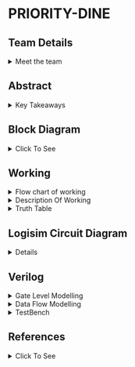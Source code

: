 # PRIORITY-DINE

<!-- First Section -->
## Team Details
<details>
  <summary>Meet the team</summary>

  - Semester: 3rd Sem B. Tech. CSE

  - Section: S2

  - Member-1: Mithun Patil V N , 231CS234 , mithunpatilvn.231cs234@nitk.edu.in 

  - Member-2: Pranav Venkat Y K , 231CS242 , pranavvenkatyk.231cs242@nitk.edu.in

  - Member-3: Yashwanth R , 231CS265 , yashwanthr.231cs265@nitk.edu.in
</details>

<!-- Second Section -->
## Abstract
<details>
  <summary>Key Takeaways</summary>
  
  1. **Motivation**:
  The inspiration for this project came from observing a gap in our campus food court services. Due to time constraints between classes, students often struggle with long wait timesfor their orders. While the food court was willing to offer a priority service for an additionalfee, there was no effective channel to facilitate this option. This project aims to bridge that gapby providing a platform where students can pay extra to receive their orders faster, enhancing
convenience and efficiency for both customers and the food court.

2. **Problem Statement**:
Priority Dine was created to solve this problem. It lets customers choose the order in
which their food is served—whether they want their drink first, their starter, or the main
course right away. This makes the dining experience more enjoyable for customers because
they can get their meal the way they prefer.
For hotel and restaurant owners, Priority Dine is also useful because it keeps track of all the
orders for the day. This helps owners know how much food is being ordered and can assist in
managing staff and supplies more efficiently. Overall, Priority Dine makes dining more flexible
for customers and more organized for businesses.

3. **Features**:
Priority Dine is a special service that helps people enjoy their food just the way they want.
We have three choices:
    1. **Priority Service**: If you want your food really fast, you can pay a little extra, and
it will come to you sooner.
    2. **Standard Service**: This is the regular way. You pay the normal price, and your food
comes when it usually does.
    3. **Discounted Service**: If your food takes too long, you get some money taken off your bill.

This way, everyone can choose how they want their food. It makes eating out more fun
and helps restaurants serve their customers better. Priority Dine helps make sure everyone is
happy when they eat!
    

</details>

<!--Third Section-->
## Block Diagram
<details>
  <summary>Click To See</summary>
  
  ![S2-T14](https://github.com/Mithun-144/S2-T14/blob/65d086898b42422ce58c8c3a66e49b8f8ace7ffe/Snapshots/S2-T14.drawio.png)
</details>

## Working
<details>
  <summary>Flow chart of working</summary>
  
  ![Flow Chart](https://github.com/Mithun-144/S2-T14/blob/15761d4b806e93c2fe83d70f696f7c4df7943578/Snapshots/working.drawio%20(1).png)
</details>

<details>
  <summary>Description Of Working</summary>

- *Menu Sections (Starters, Main Course, Dessert)*:

The menu is divided into these three categories. The items from these categories can be ordered.


- *Availability Check (Down Counter)*:

For each item ordered from a specific section, a down counter checks its availability.

This is represented by LED:

Light On: Item is available.

Light Off: Item is not available.

- *Order Priority Input*:

The system takes input for order priority, determining which section (Starters, Main Course, or
Dessert) should be served first.
This process involves a comparator, which compares the input priorities to decide the order in which
the items should be prepared and served.

- *Service Type Input (Normal/Priority)*:

The customer can select between two types of services:
- Normal Service
- Priority Service

- *Cost Calculation*:

The cost is calculated based on the items ordered and the type of service selected.

- *Estimated Time Display*:

Once the service type and order details are entered, the system calculates and displays the estimated time required to prepare the order.

An Order Ready Alarm is activated once the order is completed within the estimated time.
Priority Service:

- *For priority service*:

An additional Priority Fee (12.5 percent of the total cost) is applied.
The estimated time for the order is reduced.

- *If the time to serve exceeds the reduced time*:

A portion of the money (50percent of the cost) is returned to the customer.
The Order Ready Alarm is activated to indicate when the order is ready.

- *Timer and Comparator Logic*:

A timer and comparator are used to track the time taken to prepare the order.
If the preparation time exceeds the estimated or reduced time, the system triggers actions like money
return for priority customers.

A Up Counter is used to keep track total orders of the day.
</details>

<details>
  <summary>Truth Table</summary>
    
  Time   | A      | Total Cost  | Total Time |Total Time(Pr)  |Total Prioriy cost |Time Exceeded |Cost Return |
  |-------|-------|-------------|------------|----------------|-------------------|--------------|------------|
  0    | 000000 |   0000000   |    00000   |       00000    |          00000    |      0       |  000000      |  
  5    | 000000 |   0000000   |    00000   |       00000    |          00000    |      1       |  000000      | 
 10    | 000001 |   0001010   |    00011   |       00010    |          00001    |      0       |  000000      |  
 15    | 000001 |   0001010   |    00011   |       00010    |          00001    |      1       |  000101      |  
 20    | 000010 |   0001010   |    00011   |       00010    |          00001    |      0       |  000000      | 
 25    | 000010 |   0001010   |    00011   |       00010    |          00001    |      1       |  000101      |  
 30    | 000011 |   0010100   |    00110   |       00100    |          00010    |      0       |  000000      |  
 35    | 000011 |   0010100   |    00110   |       00100    |          00010    |      1       |  001010      |
 40    | 000100 |   0011110   |    00111   |       00110    |          00011    |      0       |  000000      |
 45    | 000100 |   0011110   |    00111   |       00110    |          00011    |      1       |  001111      |
 80    | 001000 |   0011110   |    00111   |       00110    |          00011    |      0       |  000000      |  
 85    | 001000 |   0011110   |    00111   |       00110    |          00011    |      1       |  001111      |
 160   | 010000 |   0010100   |    00101   |       00100    |          00010    |      0       |  000000      | 
 165   | 010000 |   0010100   |    00101   |       00100    |          00010    |      1       |  001010      |
 320   | 100000 |   0010100   |    00101   |       00100    |          00010    |      0       |  000000      | 
 325   | 100000 |   0010100   |    00101   |       00100    |          00010    |      1       |  001010      |
 620   | 111110 |   1101110   |    11011   |       10110    |          01011    |      0       |  000000      | 
 625   | 111110 |   1101110   |    11011   |       10110    |          01011    |      1       |  110111      |  
 630   | 111111 |   1111000   |    11110   |       11000    |          01100    |      0       |  000000      |  
 635   | 111111 |   1111000   |    11110   |       11000    |          01100    |      1       |  111100      |  
 640   | 111111 |   1111000   |    11110   |       11000    |          01100    |      0       |  000000      |
</details>

<!--Fourth Section-->
## Logisim Circuit Diagram
<details>
  <summary>Details</summary>
  
</details>


<!--Fifth Section-->
## Verilog
<details>
  <summary>Gate Level Modelling</summary>

```verilog
 module f_adder(
    input a, b, cin,
    output sum, carry
);
    wire xor1_out, and1_out, and2_out;

    xor (xor1_out, a, b);
    xor (sum, xor1_out, cin);

    and (and1_out, a, b);
    and (and2_out, cin, xor1_out);
    or (carry, and1_out, and2_out);

endmodule

module six_bit_adder(
    input [5:0] a, input [5:0] b,
    output [5:0] sum, output carry
);
    wire c1, c2, c3, c4, c5;

    // Instantiate full adders for each bit
    f_adder fa0(a[0], b[0], 1'b0, sum[0], c1);
    f_adder fa1(a[1], b[1], c1, sum[1], c2);
    f_adder fa2(a[2], b[2], c2, sum[2], c3);
    f_adder fa3(a[3], b[3], c3, sum[3], c4);
    f_adder fa4(a[4], b[4], c4, sum[4], c5);
    f_adder fa5(a[5], b[5], c5, sum[5], carry);
endmodule

module four_bit_adder(
    input [3:0] a, input [3:0] b,
    output [3:0] sum, output carry
);
    wire c1, c2, c3;

    // Instantiate full adders for each bit
    f_adder fa0(a[0], b[0], 1'b0, sum[0], c1);
    f_adder fa1(a[1], b[1], c1, sum[1], c2);
    f_adder fa2(a[2], b[2], c2, sum[2], c3);
    f_adder fa3(a[3], b[3], c3, sum[3], carry);
endmodule

module priorityservice(A,ex, totaltime, totalcost, carry1, carry2 ,  totalrtime, totalrcost, carry3, carry4,costreturn,carry5);
    input [0:5] A;
    input ex;
    output [0:3] totaltime;
    output [0:5] totalcost;
    output [0:3] totalrcost;
    output [0:3] totalrtime;
    output [0:5] costreturn;
    output [0:5] returncost;
    output carry1;
    output carry2;
    output carry3;
    output carry4;
    output carry5;
    // Internal wires for costs and times per service
    wire [0:5] costa1, costa2, costa3, costa4, costa5, costa6;
    wire [0:3] timea1, timea2, timea3, timea4, timea5, timea6;

    wire [0:3] rcosta1, rcosta2, rcosta3, rcosta4, rcosta5, rcosta6;
    wire [0:3] rtimea1, rtimea2, rtimea3, rtimea4, rtimea5, rtimea6;

    wire [0:5] recosta1, recosta2, recosta3, recosta4, recosta5, recosta6;

    // Wires for intermediate summation results and carry bits
    wire [0:5] w, a, y, b;
    wire [0:3] w1, x1, y1, z1;
    wire [0:3] w2, x2, y2, z2;
    wire [0:3] w3, x3, y3, z3;
    wire [0:5] w4, x4, y4, z4;
    wire c1, c2, c3, c4, c5;
    wire d1, d2, d3, d4, d5;
    wire e1, e2, e3, e4, e5;

    wire q1, q2, q3, q4, q5;
    wire t1, t2, t3, t4, t5;

    // Assigning costs and times for each service
    assign costa1 = A[0] ? 6'b010100 : 6'b000000;
    assign costa2 = A[1] ? 6'b010100 : 6'b000000;
    assign costa3 = A[2] ? 6'b011110 : 6'b000000;
    assign costa4 = A[3] ? 6'b011110 : 6'b000000;
    assign costa5 = A[4] ? 6'b001010 : 6'b000000;
    assign costa6 = A[5] ? 6'b001010 : 6'b000000;

    // Times for each service
    assign timea1 = A[0] ? 4'b0101 : 4'b0000;
    assign timea2 = A[1] ? 4'b0101 : 4'b0000;
    assign timea3 = A[2] ? 4'b0111 : 4'b0000;
    assign timea4 = A[3] ? 4'b0111 : 4'b0000;
    assign timea5 = A[4] ? 4'b0011 : 4'b0000;
    assign timea6 = A[5] ? 4'b0011 : 4'b0000;

    // Assigning reduced costs and times for each service
    assign rcosta1 = A[0] ? 4'b0010 : 4'b0000;
    assign rcosta2 = A[1] ? 4'b0010 : 4'b0000;
    assign rcosta3 = A[2] ? 4'b0011 : 4'b0000;
    assign rcosta4 = A[3] ? 4'b0011 : 4'b0000;
    assign rcosta5 = A[4] ? 4'b0001 : 4'b0000;
    assign rcosta6 = A[5] ? 4'b0001 : 4'b0000;

    assign rtimea1 = A[0] ? 4'b0100 : 4'b0000;
    assign rtimea2 = A[1] ? 4'b0100 : 4'b0000;
    assign rtimea3 = A[2] ? 4'b0110 : 4'b0000;
    assign rtimea4 = A[3] ? 4'b0110 : 4'b0000;
    assign rtimea5 = A[4] ? 4'b0010 : 4'b0000;
    assign rtimea6 = A[5] ? 4'b0010 : 4'b0000;

    // Assigning cost to be returned for each service
    assign recosta1 = A[0] ? 6'b001010 : 6'b000000;
    assign recosta2 = A[1] ? 6'b001010 : 6'b000000;
    assign recosta3 = A[2] ? 6'b001111 : 6'b000000;
    assign recosta4 = A[3] ? 6'b001111 : 6'b000000;
    assign recosta5 = A[4] ? 6'b000101 : 6'b000000;
    assign recosta6 = A[5] ? 6'b000101 : 6'b000000;

    // Adding all costs using six_bit_adder modules with gate-level carry calculation
    six_bit_adder add1(costa1, costa2, w, c1);
    six_bit_adder add2(w, costa3, a, c2);
    six_bit_adder add3(a, costa4, y, c3);
    six_bit_adder add4(y, costa5, b, c4);
    six_bit_adder add5(b, costa6, totalcost, c5);
    
    // Carry1 = c1 OR c2 OR c3 OR c4 OR c5 using gate-level modeling
    or(carry1, c1, c2, c3, c4, c5);

    // Adding all times using four_bit_adder modules with gate-level carry calculation
    four_bit_adder add6(timea1, timea2, w1, d1);
    four_bit_adder add7(w1, timea3, x1, d2);
    four_bit_adder add8(x1, timea4, y1, d3);
    four_bit_adder add9(y1, timea5, z1, d4);
    four_bit_adder add10(z1, timea6, totaltime, d5);
    
    // Carry2 = d1 OR d2 OR d3 OR d4 OR d5 using gate-level modeling
    or(carry2, d1, d2, d3, d4, d5);

    // Adding all reduced costs using four_bit_adder modules with gate-level carry calculation
    four_bit_adder add11(rcosta1, rcosta2, w2, e1);
    four_bit_adder add12(w2, rcosta3, x2, e2);
    four_bit_adder add13(x2, rcosta4, y2, e3);
    four_bit_adder add14(y2, rcosta5, z2, e4);
    four_bit_adder add15(z2, rcosta6, totalrcost, e5);
    
    // Carry3 = e1 OR e2 OR e3 OR e4 OR e5 using gate-level modeling
    or(carry3, e1, e2, e3, e4, e5);

    // Adding all reduced times using four_bit_adder modules with gate-level carry calculation
    four_bit_adder add16(rtimea1, rtimea2, w3, q1);
    four_bit_adder add17(w3, rtimea3, x3, q2);
    four_bit_adder add18(x3, rtimea4, y3, q3);
    four_bit_adder add19(y3, rtimea5, z3, q4);
    four_bit_adder add20(z3, rtimea6, totalrtime, q5);
    
    // Carry4 = q1 OR q2 OR q3 OR q4 OR q5 using gate-level modeling
    or(carry4, q1, q2, q3, q4, q5);

    // Adding all return costs using six_bit_adder modules with gate-level carry calculation
    six_bit_adder add21(recosta1, recosta2, w4, t1);
    six_bit_adder add22(w4, recosta3, x4, t2);
    six_bit_adder add23(x4, recosta4, y4, t3);
    six_bit_adder add24(y4, recosta5, z4, t4);
    six_bit_adder add25(z4, recosta6, returncost, t5);
    
    // Carry5 = t1 OR t2 OR t3 OR t4 OR t5 using gate-level modeling
    or(carry5, t1, t2, t3, t4, t5);

    assign costreturn = ex ? returncost : 6'b000000;
endmodule

  ```
</details>

<details>
  <summary>Data Flow Modelling</summary>

  ```verilog
module f_adder(input a, b, cin, output sum, carry);
    assign sum = a ^ b ^ cin;
    assign carry = (a & b) | (cin & (a ^ b));
endmodule

module six_bit_adder(input [5:0] a, input [5:0] b, output [5:0] sum, output carry);
    wire c1, c2, c3, c4, c5;

    // Instantiate full adders for each bit
    f_adder fa0(a[0], b[0],1'b0, sum[0], c1);
    f_adder fa1(a[1], b[1], c1, sum[1], c2);
    f_adder fa2(a[2], b[2], c2, sum[2], c3);
    f_adder fa3(a[3], b[3], c3, sum[3], c4);
    f_adder fa4(a[4], b[4], c4, sum[4], c5);
    f_adder fa5(a[5], b[5], c5, sum[5], carry);
endmodule

module four_bit_adder(input [3:0] a, input [3:0] b,  output [3:0] sum, output carry);
    wire c1, c2, c3;

    // Instantiate full adders for each bit
    f_adder fa0(a[0], b[0],1'b0, sum[0], c1);
    f_adder fa1(a[1], b[1], c1, sum[1], c2);
    f_adder fa2(a[2], b[2], c2, sum[2], c3);
    f_adder fa3(a[3], b[3], c3, sum[3], carry);
endmodule

module priorityservice(A,ex, totaltime, totalcost, carry1, carry2 ,  totalrtime, totalrcost, carry3, carry4,costreturn,carry5);
    input [0:5] A;
    input ex;
    output [0:3] totaltime;
    output [0:5] totalcost;
    output [0:3] totalrcost;
    output [0:3] totalrtime;
    output [0:5] costreturn;
    output [0:5] returncost;
    output carry1;
    output carry2;
    output carry3;
    output carry4;
    output carry5;
    // Internal wires for costs and times per service
    wire [0:5] costa1, costa2, costa3, costa4, costa5, costa6;
    wire [0:3] timea1, timea2, timea3, timea4, timea5, timea6;

    wire [0:3] rcosta1, rcosta2, rcosta3, rcosta4, rcosta5, rcosta6;
    wire [0:3] rtimea1, rtimea2, rtimea3, rtimea4, rtimea5, rtimea6;

    wire [0:5] recosta1, recosta2, recosta3, recosta4, recosta5, recosta6;

    // Wires for intermediate summation results and carry bits
    wire [0:5]w; 
    wire [0:5]a;
    wire [0:5]y;
    wire [0:5]b;
    wire [0:3]w1;
    wire [0:3]x1;
    wire [0:3]y1;
    wire [0:3]z1;
    wire [0:3]w2;
    wire [0:3]x2;
    wire [0:3]y2;
    wire [0:3]z2;
    wire [0:3]w3;
    wire [0:3]x3;
    wire [0:3]y3;
    wire [0:3]z3;
    wire [0:5]w4;
    wire [0:5]x4;
    wire [0:5]y4;
    wire [0:5]z4;
    wire c1, c2, c3, c4,c5;
    wire d1, d2, d3, d4,d5;
    wire e1, e2, e3 ,e4,e5;

    wire q1, q2, q3, q4,q5;
    wire t1, t2, t3, t4,t5;
    // Assigning costs and times for each service
    assign costa1 = A[0] ? 6'b010100 : 6'b000000;
    assign costa2 = A[1] ? 6'b010100 : 6'b000000;
    assign costa3 = A[2] ? 6'b011110 : 6'b000000;
    assign costa4 = A[3] ? 6'b011110 : 6'b000000;
    assign costa5 = A[4] ? 6'b001010 : 6'b000000;
    assign costa6 = A[5] ? 6'b001010 : 6'b000000;

    // Times for each service
    assign timea1 = A[0] ? 4'b0101 : 4'b0000;
    assign timea2 = A[1] ? 4'b0101 : 4'b0000;
    assign timea3 = A[2] ? 4'b0111 : 4'b0000;
    assign timea4 = A[3] ? 4'b0111 : 4'b0000;
    assign timea5 = A[4] ? 4'b0011 : 4'b0000;
    assign timea6 = A[5] ? 4'b0011 : 4'b0000;

    
    // Assigning reduced costs and times for each service
    assign rcosta1 = A[0] ? 4'b0010 : 4'b0000;
    assign rcosta2 = A[1] ? 4'b0010 : 4'b0000;
    assign rcosta3 = A[2] ? 4'b0011 : 4'b0000;
    assign rcosta4 = A[3] ? 4'b0011 : 4'b0000;
    assign rcosta5 = A[4] ? 4'b0001 : 4'b0000;
    assign rcosta6 = A[5] ? 4'b0001 : 4'b0000;

    assign rtimea1 = A[0] ? 4'b0100 : 4'b0000;
    assign rtimea2 = A[1] ? 4'b0100 : 4'b0000;
    assign rtimea3 = A[2] ? 4'b0110 : 4'b0000;
    assign rtimea4 = A[3] ? 4'b0110 : 4'b0000;
    assign rtimea5 = A[4] ? 4'b0010 : 4'b0000;
    assign rtimea6 = A[5] ? 4'b0010 : 4'b0000;


    // Assigning cost to be returned for each service
    assign recosta1 = A[0] ? 6'b001010 : 6'b000000;
    assign recosta2 = A[1] ? 6'b001010 : 6'b000000;
    assign recosta3 = A[2] ? 6'b001111 : 6'b000000;
    assign recosta4 = A[3] ? 6'b001111 : 6'b000000;
    assign recosta5 = A[4] ? 6'b000101 : 6'b000000;
    assign recosta6 = A[5] ? 6'b000101 : 6'b000000;

    // Adding all costs using six_bit_adder modules
    six_bit_adder add1(costa1, costa2, w, c1);
    six_bit_adder add2(w, costa3, a, c2);
    six_bit_adder add3(a, costa4, y, c3);
    six_bit_adder add4(y, costa5, b, c4);
    six_bit_adder add5(b, costa6, totalcost, c5);
    assign carry1 = c1|c2|c3|c4|c5;

    // Adding all times using four_bit_adder modules
    four_bit_adder add6(timea1, timea2,w1, d1);
    four_bit_adder add7(w1, timea3, x1, d2);
    four_bit_adder add8(x1, timea4,  y1, d3);
    four_bit_adder add9(y1, timea5, z1, d4);
    four_bit_adder add10(z1, timea6,  totaltime, d5);
      assign carry2 = d1|d2|d3|d4|d5;

       // Adding all reduced costs using four_bit_adder modules
    four_bit_adder add11(rcosta1, rcosta2, w2, q1);
    four_bit_adder add21(w2, rcosta3, x2, q2);
    four_bit_adder add31(x2, rcosta4, y2, q3);
    four_bit_adder add41(y2, rcosta5, z2, q4);
    four_bit_adder add51(z2, rcosta6, totalrcost, q5);
    assign carry3 = q1|q2|q3|q4|q5; 

    // Adding all times using four_bit_adder modules
    four_bit_adder add61(rtimea1, rtimea2,w3, t1);
    four_bit_adder add71(w3, rtimea3, x3, t2);
    four_bit_adder add81(x3, rtimea4,  y3, t3);
    four_bit_adder add91(y3, rtimea5, z3, t4);
    four_bit_adder add101(z3, rtimea6,  totalrtime, t5);
      assign carry4 = t1|t2|t3|t4|t5;

     // Adding all return_costs using six_bit_adder modules
    six_bit_adder add111(recosta1, recosta2, w4, e1);
    six_bit_adder add211(w4, recosta3, x4, e2);
    six_bit_adder add113(x4, recosta4, y4, e3);
    six_bit_adder add411(y4, recosta5, z4, e4);
    six_bit_adder add511(z4, recosta6,returncost, e5);
    assign carry5 = e1|e2|e3|e4|e5;

    assign costreturn = ex ? returncost : 6'b000000;
endmodule
```
</details>

<details>
  <summary>TestBench</summary>

  ```verilog
module tb_normalservice;
    // Inputs to normalservice module
    reg [0:5] A;
    reg ex;
    
    // Outputs from normalservice module
    wire [0:3] totaltime;
    wire [0:5] totalcost;
    wire [0:3]totalrtime;
    wire [0:3]totalrcost;
    wire [0:5] costreturn;
    wire carry1,carry2,carry3,carry4,carry5;
    
    // Instantiate the normalservice module
    priorityservice x(A,ex, totaltime, totalcost, carry1, carry2 ,  totalrtime, totalrcost, carry3, carry4,costreturn,carry5);

    initial
    begin
        ex=1'b0;
        forever #5 ex=~ex;
    end    
    initial begin
        A = 6'b000000;
        // No services selected
        repeat(63)#10 A+=6'b000001;
        #10 $finish;
    end
    // Test procedure
    initial begin
        // Display Header
        $display("----------------NORMAL SERVICE---------------PRIORITY SERVICE----------------------------------------------");
        $display("Time   | A      | Total Cost  | Total Time |Total Time(Pr)  |Total Prioriy cost |Time Exceeded |Cost Return");        
        // Monitor outputs
        $monitor("%3d    | %b |   %b%b   |    %b%b   |       %b%b    |          %b%b    |      %b       |  %b ", $time, A ,carry1,totalcost,carry2,totaltime,carry4,totalrtime,carry3,totalrcost,ex,costreturn);
    end
endmodule
  ```
</details>

<!--Sixth Section-->
## References
<details>
 <summary>Click To See</summary> 
  
  1. M. Morris Mano, Digital Logic and Computer Design.
  2. Neso Academy Youtube Channel. <url>https://www.youtube.com/@nesoacademy</url> 
</details>


